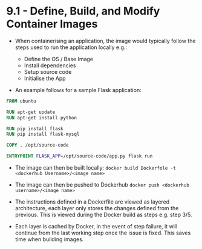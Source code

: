 # 9.1 - Define, Build, and Modify Container Images

- When containerising an application, the image would typically follow the steps used to run the application locally e.g.:
  - Define the OS / Base Image
  - Install dependencies
  - Setup source code
  - Initialise the App

- An example follows for a sample Flask application:

```Dockerfile
FROM ubuntu

RUN apt-get update
RUN apt-get install python

RUN pip install flask
RUN pip install flask-mysql

COPY . /opt/source-code

ENTRYPOINT FLASK_APP=/opt/source-code/app.py flask run
```

- The image can then be built locally: `docker build Dockerfole -t <dockerhub Username>/<image name>`
- The image can then be pushed to Dockerhub `docker push <dockerhub username>/<image name>`

- The instructions defined in a Dockerfile are viewed as layered architecture, each layer only stores the changes defined from the previous. This is viewed during the Docker build as steps e.g. step 3/5.

- Each layer is cached by Docker, in the event of step failure, it will continue from the last working step once the issue is fixed. This saves time when building images.
